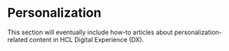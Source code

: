 # Personalization

This section will eventually include how-to articles about personalization-related content in HCL Digital Experience (DX).
